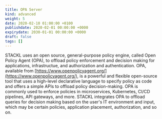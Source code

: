 ```yaml
---
title: OPA Server
kind: advanced
weight: 5
date: 2020-02-10 01:00:00 +0100
publishdate: 2020-02-01 00:00:00 +0000
expirydate: 2030-01-01 00:00:00 +0000
draft: false
tags: []
---
```


STACKL uses an open source, general-purpose policy engine, called Open Policy Agent (OPA), to offload policy enforcement and decision making for applications, infrastructue, and authorization and authentication.
OPA, available from [https://www.openpolicyagent.org/](https://www.openpolicyagent.org/),  is a powerful and flexible open-source tool that uses a high-level declarative language to specify policy as code and offers a simple APIs to offload policy decision-making.
OPA is commonly used to enforce policies in microservices, Kubernetes, CI/CD pipelines, API gateways, and more.
STACKL integrates OPA to offload queries for decision making based on the user's IT environment and input, which may be certain policies, application placement, authorization, and so on.